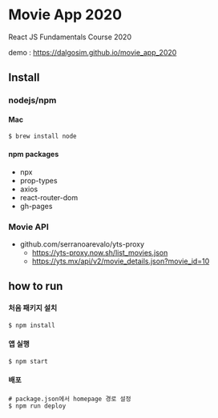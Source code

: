 # Movie App 2020

React JS Fundamentals Course 2020

demo : https://dalgosim.github.io/movie_app_2020

## Install
### nodejs/npm
#### Mac
```
$ brew install node
```
#### npm packages
* npx
* prop-types
* axios
* react-router-dom
* gh-pages

### Movie API
* github.com/serranoarevalo/yts-proxy
  * https://yts-proxy.now.sh/list_movies.json
  * https://yts.mx/api/v2/movie_details.json?movie_id=10


## how to run
#### 처음 패키지 설치
```
$ npm install
```
#### 앱 실행
```
$ npm start
```
#### 배포
```
# package.json에서 homepage 경로 설정
$ npm run deploy
```
